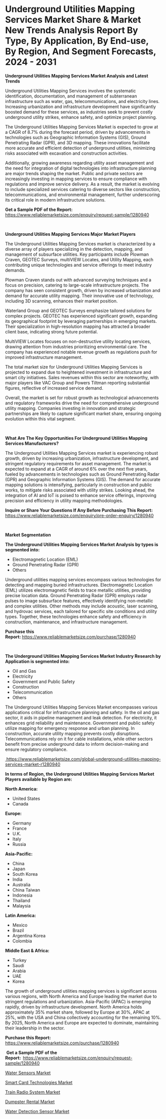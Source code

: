 <p><h1>Underground Utilities Mapping Services Market Share & Market New Trends Analysis Report By Type, By Application, By End-use, By Region, And Segment Forecasts, 2024 - 2031</h1></p><p><strong>Underground Utilities Mapping Services Market Analysis and Latest Trends</strong></p>
<p><p>Underground Utilities Mapping Services involves the systematic identification, documentation, and management of subterranean infrastructure such as water, gas, telecommunications, and electricity lines. Increasing urbanization and infrastructure development have significantly boosted demand for these services, as industries seek to prevent costly underground utility strikes, enhance safety, and optimize project planning.</p><p>The Underground Utilities Mapping Services Market is expected to grow at a CAGR of 8.7% during the forecast period, driven by advancements in technologies such as Geographic Information Systems (GIS), Ground Penetrating Radar (GPR), and 3D mapping. These innovations facilitate more accurate and efficient detection of underground utilities, minimizing risks associated with excavation and construction activities. </p><p>Additionally, growing awareness regarding utility asset management and the need for integration of digital technologies into infrastructure planning are major trends shaping the market. Public and private sectors are increasingly investing in mapping services to ensure compliance with regulations and improve service delivery. As a result, the market is evolving to include specialized services catering to diverse sectors like construction, telecommunications, and environmental management, further underscoring its critical role in modern infrastructure solutions.</p></p>
<p><strong>Get a Sample PDF of the Report:&nbsp;</strong> <a href="https://www.reliablemarketsize.com/enquiry/request-sample/1280940?utm_campaign=1105&utm_medium=2&utm_source=Github&utm_content=ia&utm_term=30092024&utm_id=underground-utilities-mapping-services">https://www.reliablemarketsize.com/enquiry/request-sample/1280940</a></p>
<p>&nbsp;</p>
<p><strong>Underground Utilities Mapping Services Major Market Players</strong></p>
<p><p>The Underground Utilities Mapping Services market is characterized by a diverse array of players specializing in the detection, mapping, and management of subsurface utilities. Key participants include Plowman Craven, GEOTEC Surveys, multiVIEW Locates, and Utility Mapping, each contributing unique technologies and service offerings to meet industry demands.</p><p>Plowman Craven stands out with advanced surveying techniques and a focus on precision, catering to large-scale infrastructure projects. The company has seen consistent growth, driven by increased urbanization and demand for accurate utility mapping. Their innovative use of technology, including 3D scanning, enhances their market position.</p><p>Waterland Group and GEOTEC Surveys emphasize tailored solutions for complex projects. GEOTEC has experienced significant growth, expanding its geographical footprint by leveraging partnerships in emerging markets. Their specialization in high-resolution mapping has attracted a broader client base, indicating strong future potential.</p><p>MultiVIEW Locates focuses on non-destructive utility locating services, drawing attention from industries prioritizing environmental care. The company has experienced notable revenue growth as regulations push for improved infrastructure management.</p><p>The total market size for Underground Utilities Mapping Services is projected to expand due to heightened investment in infrastructure and smart city initiatives. Sales revenues within this sector are noteworthy, with major players like VAC Group and Powers Tiltman reporting substantial figures, reflective of increased service demand.</p><p>Overall, the market is set for robust growth as technological advancements and regulatory frameworks drive the need for comprehensive underground utility mapping. Companies investing in innovation and strategic partnerships are likely to capture significant market share, ensuring ongoing evolution within this vital segment.</p></p>
<p>&nbsp;</p>
<p><strong>What Are The Key Opportunities For Underground Utilities Mapping Services Manufacturers?</strong></p>
<p><p>The Underground Utilities Mapping Services market is experiencing robust growth, driven by increasing urbanization, infrastructure development, and stringent regulatory requirements for asset management. The market is expected to expand at a CAGR of around 6% over the next five years, fueled by advancements in technologies such as Ground Penetrating Radar (GPR) and Geographic Information Systems (GIS). The demand for accurate mapping solutions is intensifying, particularly in construction and public works, to mitigate risks associated with utility strikes. Looking ahead, the integration of AI and IoT is poised to enhance service offerings, improving precision and efficiency in utility mapping methodologies.</p></p>
<p><strong>Inquire or Share Your Questions If Any Before Purchasing This Report:</strong> <a href="https://www.reliablemarketsize.com/enquiry/pre-order-enquiry/1280940?utm_campaign=1105&utm_medium=2&utm_source=Github&utm_content=ia&utm_term=30092024&utm_id=underground-utilities-mapping-services">https://www.reliablemarketsize.com/enquiry/pre-order-enquiry/1280940</a></p>
<p>&nbsp;</p>
<p><strong>Market Segmentation</strong></p>
<p><strong>The Underground Utilities Mapping Services Market Analysis by types is segmented into:</strong></p>
<p><ul><li>Electromagnetic Location (EML)</li><li>Ground Penetrating Radar (GPR)</li><li>Others</li></ul></p>
<p><p>Underground utilities mapping services encompass various technologies for detecting and mapping buried infrastructures. Electromagnetic Location (EML) utilizes electromagnetic fields to trace metallic utilities, providing precise location data. Ground Penetrating Radar (GPR) employs radar pulses to image subsurface features, effectively identifying non-metallic and complex utilities. Other methods may include acoustic, laser scanning, and hydrovac services, each tailored for specific site conditions and utility types. Together, these technologies enhance safety and efficiency in construction, maintenance, and infrastructure management.</p></p>
<p><strong>Purchase this Report:&nbsp;</strong><a href="https://www.reliablemarketsize.com/purchase/1280940?utm_campaign=1105&utm_medium=2&utm_source=Github&utm_content=ia&utm_term=30092024&utm_id=underground-utilities-mapping-services">https://www.reliablemarketsize.com/purchase/1280940</a></p>
<p>&nbsp;</p>
<p><strong>The Underground Utilities Mapping Services Market Industry Research by Application is segmented into:</strong></p>
<p><ul><li>Oil and Gas</li><li>Electricity</li><li>Government and Public Safety</li><li>Construction</li><li>Telecommunication</li><li>Others</li></ul></p>
<p><p>The Underground Utilities Mapping Services Market encompasses various applications critical for infrastructure planning and safety. In the oil and gas sector, it aids in pipeline management and leak detection. For electricity, it enhances grid reliability and maintenance. Government and public safety utilize mapping for emergency response and urban planning. In construction, accurate utility mapping prevents costly disruptions. Telecommunications rely on it for cable installations, while other sectors benefit from precise underground data to inform decision-making and ensure regulatory compliance.</p></p>
<p><a href="https://www.reliablemarketsize.com/global-underground-utilities-mapping-services-market-r1280940?utm_campaign=1105&utm_medium=2&utm_source=Github&utm_content=ia&utm_term=30092024&utm_id=underground-utilities-mapping-services">&nbsp;https://www.reliablemarketsize.com/global-underground-utilities-mapping-services-market-r1280940</a></p>
<p><strong>In terms of Region, the Underground Utilities Mapping Services Market Players available by Region are:</strong></p>
<p>
    <p> <strong> North America: </strong>
        <ul>
            <li>United States</li>
            <li>Canada</li>
        </ul>
        </p> 
    <p> <strong> Europe: </strong>
        <ul>
            <li>Germany</li>
            <li>France</li>
            <li>U.K.</li>
            <li>Italy</li>
            <li>Russia</li>
        </ul>
        </p> 
    <p> <strong> Asia-Pacific: </strong>
        <ul>
            <li>China</li>
            <li>Japan</li>
            <li>South Korea</li>
            <li>India</li>
            <li>Australia</li>
            <li>China Taiwan</li>
            <li>Indonesia</li>
            <li>Thailand</li>
            <li>Malaysia</li>
        </ul>
        </p> 
    <p> <strong> Latin America: </strong>
        <ul>
            <li>Mexico</li>
            <li>Brazil</li>
            <li>Argentina Korea</li>
            <li>Colombia</li>
        </ul>
        </p> 
    <p> <strong> Middle East & Africa: </strong>
        <ul>
            <li>Turkey</li>
            <li>Saudi</li>
            <li>Arabia</li>
            <li>UAE</li>
            <li>Korea</li>
        </ul>
    </p>
    </p>
<p><p>The growth of underground utilities mapping services is significant across various regions, with North America and Europe leading the market due to stringent regulations and urbanization. Asia-Pacific (APAC) is emerging rapidly, driven by infrastructure development. North America holds approximately 35% market share, followed by Europe at 30%, APAC at 25%, with the USA and China collectively accounting for the remaining 10%. By 2025, North America and Europe are expected to dominate, maintaining their leadership in the sector.</p></p>
<p><strong>Purchase this Report: </strong><a href="https://www.reliablemarketsize.com/purchase/1280940?utm_campaign=1105&utm_medium=2&utm_source=Github&utm_content=ia&utm_term=30092024&utm_id=underground-utilities-mapping-services">https://www.reliablemarketsize.com/purchase/1280940</a></p>
<p>&nbsp;<strong>Get a Sample PDF of the Report:&nbsp;&nbsp;</strong><a href="https://www.reliablemarketsize.com/enquiry/request-sample/1280940?utm_campaign=1105&utm_medium=2&utm_source=Github&utm_content=ia&utm_term=30092024&utm_id=underground-utilities-mapping-services">https://www.reliablemarketsize.com/enquiry/request-sample/1280940</a></p>
<p><strong></strong></p>
<p><p><a href="https://issuu.com/reportprime-2/docs/water-sensors-market-size-2030.pptx_228f3efe2e141e?utm_campaign=1105&utm_medium=2&utm_source=Github&utm_content=ia&utm_term=30092024&utm_id=underground-utilities-mapping-services">Water Sensors Market</a></p><p><a href="https://www.linkedin.com/pulse/exploring-smart-card-technologies-market-dynamics-global-trends-xhe6e?utm_campaign=1105&utm_medium=2&utm_source=Github&utm_content=ia&utm_term=30092024&utm_id=underground-utilities-mapping-services">Smart Card Technologies Market</a></p><p><a href="https://www.linkedin.com/pulse/train-radio-system-industry-forecast-market-shifts-strategic-fyouf?utm_campaign=1105&utm_medium=2&utm_source=Github&utm_content=ia&utm_term=30092024&utm_id=underground-utilities-mapping-services">Train Radio System Market</a></p><p><a href="https://www.linkedin.com/pulse/dumpster-rental-market-global-share-ranking-overall-sales-demand-rsu1f?utm_campaign=1105&utm_medium=2&utm_source=Github&utm_content=ia&utm_term=30092024&utm_id=underground-utilities-mapping-services">Dumpster Rental Market</a></p><p><a href="https://issuu.com/reportprime-2/docs/water-detection-sensor-market-size-_a37dccc8c2d5d9?utm_campaign=1105&utm_medium=2&utm_source=Github&utm_content=ia&utm_term=30092024&utm_id=underground-utilities-mapping-services">Water Detection Sensor Market</a></p></p>